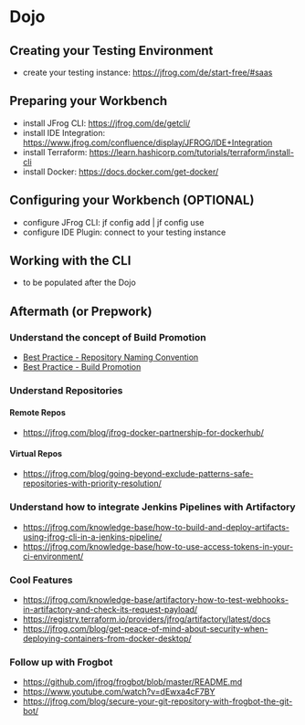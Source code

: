# Dojo
## Creating your Testing Environment
- create your testing instance: https://jfrog.com/de/start-free/#saas
## Preparing your Workbench
- install JFrog CLI: https://jfrog.com/de/getcli/
- install IDE Integration: https://www.jfrog.com/confluence/display/JFROG/IDE+Integration 
- install Terraform: https://learn.hashicorp.com/tutorials/terraform/install-cli
- install Docker: https://docs.docker.com/get-docker/ 
## Configuring your Workbench (OPTIONAL)
- configure JFrog CLI: jf config add | jf config use
- configure IDE Plugin: connect to your testing instance
## Working with the CLI
- to be populated after the Dojo
## Aftermath (or Prepwork)
### Understand the concept of Build Promotion
- [Best Practice - Repository Naming Convention](https://jfrog.com/whitepaper/best-practices-structuring-naming-artifactory-repositories/)
- [Best Practice - Build Promotion](https://jfrog.com/knowledge-base/how-does-build-promotion-work/)
### Understand Repositories
#### Remote Repos
- https://jfrog.com/blog/jfrog-docker-partnership-for-dockerhub/
#### Virtual Repos
- https://jfrog.com/blog/going-beyond-exclude-patterns-safe-repositories-with-priority-resolution/
### Understand how to integrate Jenkins Pipelines with Artifactory
- https://jfrog.com/knowledge-base/how-to-build-and-deploy-artifacts-using-jfrog-cli-in-a-jenkins-pipeline/
- https://jfrog.com/knowledge-base/how-to-use-access-tokens-in-your-ci-environment/
### Cool Features
- https://jfrog.com/knowledge-base/artifactory-how-to-test-webhooks-in-artifactory-and-check-its-request-payload/
- https://registry.terraform.io/providers/jfrog/artifactory/latest/docs
- https://jfrog.com/blog/get-peace-of-mind-about-security-when-deploying-containers-from-docker-desktop/ 
### Follow up with Frogbot
- https://github.com/jfrog/frogbot/blob/master/README.md 
- https://www.youtube.com/watch?v=dEwxa4cF7BY
- https://jfrog.com/blog/secure-your-git-repository-with-frogbot-the-git-bot/
